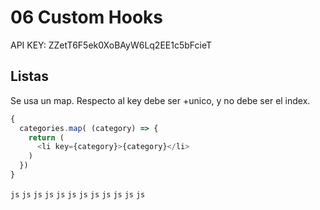 # 06 Custom Hooks

API KEY: ZZetT6F5ek0XoBAyW6Lq2EE1c5bFcieT

## Listas

Se usa un map. Respecto al key debe ser +unico, y no debe ser el index.
```js
{
  categories.map( (category) => {
    return (
      <li key={category}>{category}</li>
    )
  })
}
```

```js```
```js```
```js```
```js```
```js```
```js```
```js```
```js```
```js```
```js```
```js```
```js```